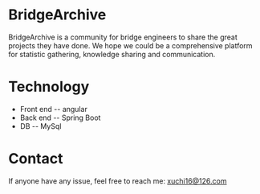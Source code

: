 # BridgeArchive

BridgeArchive is a community for bridge engineers to share the great projects they have done.
We hope we could be a comprehensive platform for statistic gathering, knowledge sharing and communication.

# Technology 

- Front end -- angular 
- Back end -- Spring Boot 
- DB -- MySql

# Contact

If anyone have any issue, feel free to reach me: xuchi16@126.com
